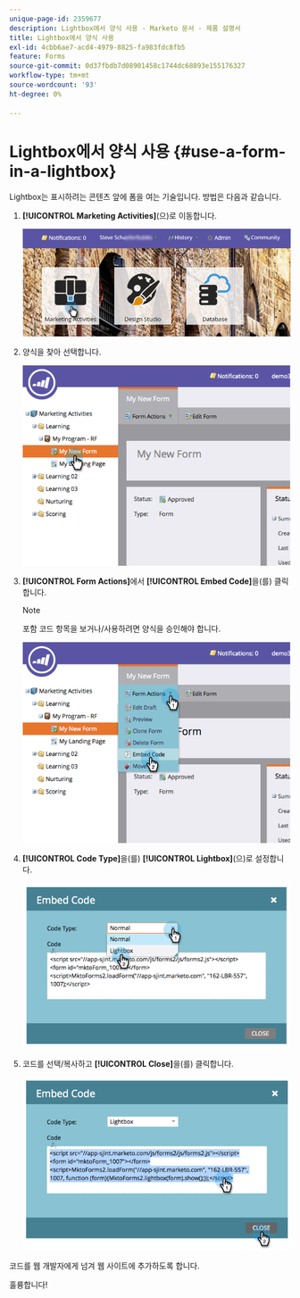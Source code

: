 ```yaml
---
unique-page-id: 2359677
description: Lightbox에서 양식 사용 - Marketo 문서 - 제품 설명서
title: Lightbox에서 양식 사용
exl-id: 4cbb6ae7-acd4-4979-8825-fa983fdc8fb5
feature: Forms
source-git-commit: 0d37fbdb7d08901458c1744dc68893e155176327
workflow-type: tm+mt
source-wordcount: '93'
ht-degree: 0%

---
```


# Lightbox에서 양식 사용 {#use-a-form-in-a-lightbox}

Lightbox는 표시하려는 콘텐츠 앞에 폼을 여는 기술입니다. 방법은 다음과 같습니다.

1. **[!UICONTROL Marketing Activities]**(으)로 이동합니다.

   ![](assets/login-marketing-activities-8.png)

1. 양식을 찾아 선택합니다.

   ![](assets/image2014-9-15-14-3a32-3a15.png)

1. **[!UICONTROL Form Actions]**&#x200B;에서 **[!UICONTROL Embed Code]**&#x200B;을(를) 클릭합니다.

   >[!NOTE]
   >
   >포함 코드 항목을 보거나/사용하려면 양식을 승인해야 합니다.

   ![](assets/image2014-9-15-14-3a32-3a24.png)

1. **[!UICONTROL Code Type]**&#x200B;을(를) **[!UICONTROL Lightbox]**(으)로 설정합니다.

   ![](assets/image2014-9-15-14-3a32-3a31.png)

1. 코드를 선택/복사하고 **[!UICONTROL Close]**&#x200B;을(를) 클릭합니다.

   ![](assets/image2014-9-15-14-3a32-3a39.png)

코드를 웹 개발자에게 넘겨 웹 사이트에 추가하도록 합니다.

훌륭합니다!
